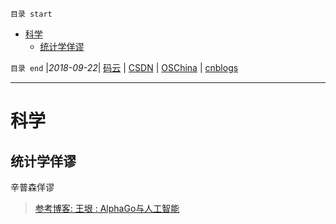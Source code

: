 `目录 start`
 
- [科学](#科学)
    - [统计学佯谬](#统计学佯谬)

`目录 end` |_2018-09-22_| [码云](https://gitee.com/gin9) | [CSDN](http://blog.csdn.net/kcp606) | [OSChina](https://my.oschina.net/kcp1104) | [cnblogs](http://www.cnblogs.com/kuangcp)
****************************************
# 科学

## 统计学佯谬
辛普森佯谬


> [参考博客: 王垠 : AlphaGo与人工智能](http://www.techug.com/post/alpha-go.html)


